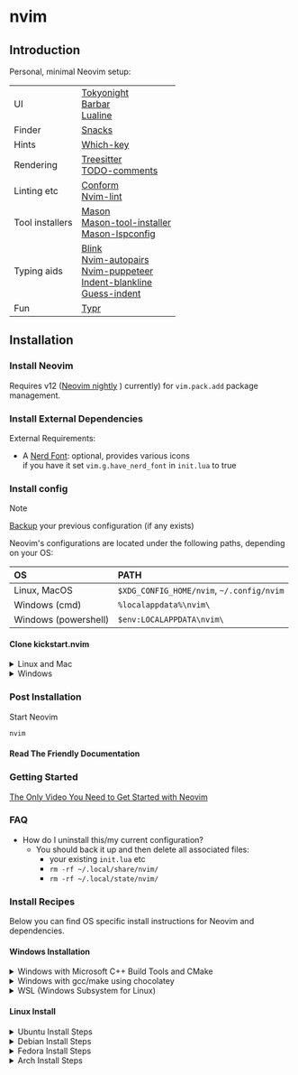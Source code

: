# nvim

## Introduction

Personal, minimal Neovim setup:

|   |   |
|---|---|
| UI | [Tokyonight](https://github.com/folke/tokyonight.nvim) <br> [Barbar](https://github.com/romgrk/barbar.nvim) <br> [Lualine](https://github.com/nvim-lualine/lualine.nvim)
Finder | [Snacks](https://github.com/folke/snacks.nvim)
Hints | [Which-key](https://github.com/folke/which-key.nvim)
Rendering | [Treesitter](https://github.com/nvim-treesitter/nvim-treesitter) <br> [TODO-comments](https://github.com/folke/todo-comments.nvim)
Linting etc | [Conform](https://github.com/stevearc/conform.nvim) <br>[Nvim-lint](https://github.com/mfussenegger/nvim-lint)
Tool installers | [Mason](https://github.com/mason-org/mason.nvim) <br>[Mason-tool-installer](https://github.com/WhoIsSethDaniel/mason-tool-installer) <br>[Mason-lspconfig](https://github.com/mason-org/mason-lspconfig.nvim)
Typing aids | [Blink](https://github.com/saghen/blink.cmp) <br>[Nvim-autopairs](https://github.com/windwp/nvim-autopairs) <br>[Nvim-puppeteer](https://github.com/chrisgrieser/nvim-puppeteer) <br>[Indent-blankline](https://github.com/lukas-reineke/indent-blankline.nvim) <br>[Guess-indent](https://github.com/NMAC427/guess-indent.nvim)
Fun | [Typr](https://github.com/nvzone/typr)


## Installation

### Install Neovim

Requires v12 ([Neovim nightly](https://github.com/neovim/neovim/releases/tag/nightly) ) currently) for `vim.pack.add` package management.

### Install External Dependencies

External Requirements:
- A [Nerd Font](https://www.nerdfonts.com/): optional, provides various icons <br>if you have it set `vim.g.have_nerd_font` in `init.lua` to true

### Install config

> [!NOTE]
> [Backup](#FAQ) your previous configuration (if any exists)

Neovim's configurations are located under the following paths, depending on your OS:

| OS | PATH |
| :- | :--- |
| Linux, MacOS | `$XDG_CONFIG_HOME/nvim`, `~/.config/nvim` |
| Windows (cmd)| `%localappdata%\nvim\` |
| Windows (powershell)| `$env:LOCALAPPDATA\nvim\` |

#### Clone kickstart.nvim

<details><summary> Linux and Mac </summary>

```sh
git clone https://github.com/iacobo/nvim.git "${XDG_CONFIG_HOME:-$HOME/.config}"/nvim
```

</details>

<details><summary> Windows </summary>

If you're using `cmd.exe`:

```
git clone https://github.com/dam9000/kickstart-modular.nvim.git "%localappdata%\nvim"
```

If you're using `powershell.exe`

```
git clone https://github.com/dam9000/kickstart-modular.nvim.git "${env:LOCALAPPDATA}\nvim"
```

</details>

### Post Installation

Start Neovim

```sh
nvim
```

#### Read The Friendly Documentation


### Getting Started

[The Only Video You Need to Get Started with Neovim](https://youtu.be/m8C0Cq9Uv9o)

### FAQ

* How do I uninstall this/my current configuration?
  * You should back it up and then delete all associated files:
    * your existing `init.lua` etc
    * `rm -rf ~/.local/share/nvim/` 
    * `rm -rf ~/.local/state/nvim/` 

### Install Recipes

Below you can find OS specific install instructions for Neovim and dependencies.

#### Windows Installation

<details><summary>Windows with Microsoft C++ Build Tools and CMake</summary>
Installation may require installing build tools and updating the run command for `telescope-fzf-native`

See `telescope-fzf-native` documentation for [more details](https://github.com/nvim-telescope/telescope-fzf-native.nvim#installation)

This requires:

- Install CMake and the Microsoft C++ Build Tools on Windows

```lua
{'nvim-telescope/telescope-fzf-native.nvim) build = 'cmake -S. -Bbuild -DCMAKE_BUILD_TYPE=Release && cmake --build build --config Release && cmake --install build --prefix build[]( }
```
</details>
<details><summary>Windows with gcc/make using chocolatey</summary>
Alternatively, one can install gcc and make which don't require changing the config,
the easiest way is to use choco:

1. install [chocolatey](https://chocolatey.org/install)
either follow the instructions on the page or use winget,
run in cmd as **admin**:
```
winget install --accept-source-agreements chocolatey.chocolatey
```

2. install all requirements using choco, exit the previous cmd and
open a new one so that choco path is set, and run in cmd as **admin**:
```
choco install -y neovim git ripgrep wget fd unzip gzip mingw make
```
</details>
<details><summary>WSL (Windows Subsystem for Linux)</summary>

```
wsl --install
wsl
sudo add-apt-repository ppa:neovim-ppa/unstable -y
sudo apt update
sudo apt install make gcc ripgrep unzip git xclip neovim
```
</details>

#### Linux Install
<details><summary>Ubuntu Install Steps</summary>

```
sudo add-apt-repository ppa:neovim-ppa/unstable -y
sudo apt update
sudo apt install make gcc ripgrep unzip git xclip neovim
```
</details>
<details><summary>Debian Install Steps</summary>

```
sudo apt update
sudo apt install make gcc ripgrep unzip git xclip curl

# Now we install nvim
curl -LO https://github.com/neovim/neovim/releases/latest/download/nvim-linux-x86_64.tar.gz
sudo rm -rf /opt/nvim-linux-x86_64
sudo mkdir -p /opt/nvim-linux-x86_64
sudo chmod a+rX /opt/nvim-linux-x86_64
sudo tar -C /opt -xzf nvim-linux-x86_64.tar.gz

# make it available in /usr/local/bin, distro installs to /usr/bin
sudo ln -sf /opt/nvim-linux-x86_64/bin/nvim /usr/local/bin/
```
</details>
<details><summary>Fedora Install Steps</summary>

```
sudo dnf install -y gcc make git ripgrep fd-find unzip neovim
```
</details>

<details><summary>Arch Install Steps</summary>

```
sudo pacman -S --noconfirm --needed gcc make git ripgrep fd unzip neovim
```
</details>

